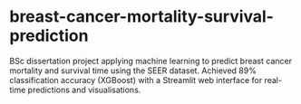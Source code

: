 # breast-cancer-mortality-survival-prediction
BSc dissertation project applying machine learning to predict breast cancer mortality and survival time using the SEER dataset. Achieved 89% classification accuracy (XGBoost) with a Streamlit web interface for real-time predictions and visualisations.

